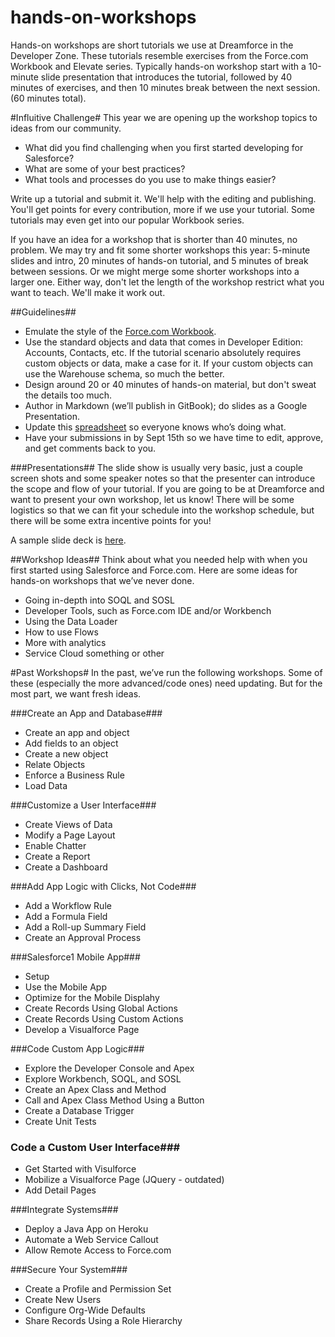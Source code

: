 hands-on-workshops
==================
Hands-on workshops are short tutorials we use at Dreamforce in the Developer Zone. These tutorials resemble exercises from the Force.com Workbook and Elevate series. Typically hands-on workshop start with a 10-minute slide presentation that introduces the tutorial, followed by 40 minutes of exercises, and then 10 minutes break between the next session. (60 minutes total). 

#Influitive Challenge#
This year we are opening up the workshop topics to ideas from our community. 
* What did you find challenging when you first started developing for Salesforce? 
* What are some of your best practices? 
* What tools and processes do you use to make things easier? 

Write up a tutorial and submit it. We'll help with the editing and publishing. You'll get points for every contribution, more if we use your tutorial. Some tutorials may even get into our popular Workbook series. 

If you have an idea for a workshop that is shorter than 40 minutes, no problem. We may try and fit some shorter workshops this year: 5-minute slides and intro, 20 minutes of hands-on tutorial, and 5 minutes of break between sessions. Or we might merge some shorter workshops into a larger one. Either way, don't let the length of the workshop restrict what you want to teach. We'll make it work out. 

##Guidelines##
* Emulate the style of the [Force.com Workbook](https://developer.salesforce.com/docs/atlas.en-us.workbook.meta/workbook/create_app_1.htm). 
* Use the standard objects and data that comes in Developer Edition: Accounts, Contacts, etc. If the tutorial scenario absolutely requires custom objects or data, make a case for it. If your custom objects can use the Warehouse schema, so much the better. 
* Design around 20 or 40 minutes of hands-on material, but don't sweat the details too much. 
* Author in Markdown (we’ll publish in GitBook); do slides as a Google Presentation. 
* Update this [spreadsheet](https://docs.google.com/spreadsheets/d/1IJX-_5f6sT04XKLluIglWK8PWDwk5ERZiACYPrJC7DA/edit#gid=0) so everyone knows who’s doing what.
* Have your submissions in by Sept 15th so we have time to edit, approve, and get comments back to you. 

###Presentations##
The slide show is usually very basic, just a couple screen shots and some speaker notes so that the presenter can introduce the scope and flow of your tutorial. If you are going to be at Dreamforce and want to present your own workshop, let us know! There will be some logistics so that we can fit your schedule into the workshop schedule, but there will be some extra incentive points for you!  

A sample slide deck is [here](https://docs.google.com/presentation/d/1UBujKdJGa8IS7QxlOHuucfA-BuYSPDYxZGS7856WrfE/edit?usp=sharing).


##Workshop Ideas##
Think about what you needed help with when you first started using Salesforce and Force.com. Here are some ideas for hands-on workshops that we’ve never done. 

* Going in-depth into SOQL and SOSL 
* Developer Tools, such as Force.com IDE and/or Workbench
* Using the Data Loader
* How to use Flows 
* More with analytics
* Service Cloud something or other 

#Past Workshops#
In the past, we’ve run the following workshops. Some of these (especially the more advanced/code ones) need updating. But for the most part, we want fresh ideas. 

###Create an App and Database###
* Create an app and object
* Add fields to an object
* Create a new object
* Relate Objects
* Enforce a Business Rule
* Load Data

###Customize a User Interface###
* Create Views of Data
* Modify a Page Layout
* Enable Chatter
* Create a Report
* Create a Dashboard

###Add App Logic with Clicks, Not Code###
* Add a Workflow Rule
* Add a Formula Field
* Add a Roll-up Summary Field
* Create an Approval Process

###Salesforce1 Mobile App###
* Setup 
* Use the Mobile App
* Optimize for the Mobile Displahy
* Create Records Using Global Actions
* Create Records Using Custom Actions
* Develop a Visualforce Page

###Code Custom App Logic###
* Explore the Developer Console and Apex
* Explore Workbench, SOQL, and SOSL
* Create an Apex Class and Method
* Call and Apex Class Method Using a Button
* Create a Database Trigger
* Create Unit Tests

### Code a Custom User Interface###
* Get Started with Visulforce
* Mobilize a Visualforce Page (JQuery - outdated)
* Add Detail Pages

###Integrate Systems###
* Deploy a Java App on Heroku
* Automate a Web Service Callout
* Allow Remote Access to Force.com

###Secure Your System###
* Create a Profile and Permission Set
* Create New Users
* Configure Org-Wide Defaults
* Share Records Using a Role Hierarchy


